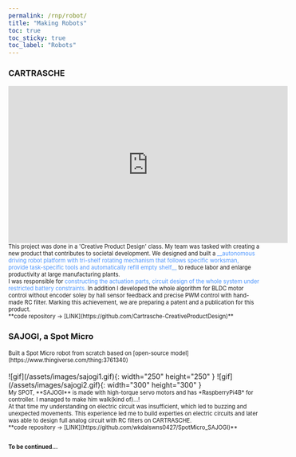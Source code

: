 ```yaml
---
permalink: /rnp/robot/
title: "Making Robots"
toc: true
toc_sticky: true
toc_label: "Robots"
---
```

### CARTRASCHE
<iframe width="560" height="315" src="https://www.youtube.com/embed/4_D-vN_osZ8?si=-ZHxmYW6tNzZhRvq" title="YouTube video player" frameborder="0" allow="accelerometer; autoplay; clipboard-write; encrypted-media; gyroscope; picture-in-picture; web-share" referrerpolicy="strict-origin-when-cross-origin" allowfullscreen></iframe>
<br>
<span style="font-size:0.8em;">
This project was done in a 'Creative Product Design' class. My team was tasked with creating a new product that contributes to societal development. We designed and built a <span style="color:#4993FE">__autonomous driving robot platform with tri-shelf rotating mechanism that follows specific worksman, provide task-specific tools and automatically refill empty shelf__</span> to reduce labor and enlarge productivity at large manufacturing plants. 
<br>
I was responsible for <span style="color:#4993FE">constructing the actuation parts, circuit design of the whole system under restricted battery constraints.</span> In addition I developed the whole algorithm for BLDC motor control without encoder soley by hall sensor feedback and precise PWM control with hand-made RC filter.
Marking this achievement, we are preparing a patent and a publication for this product.
<br>**code repository -> [LINK](https://github.com/Cartrasche-CreativeProductDesign)**
</span>

### SAJOGI, a Spot Micro
<span style="font-size:0.8em;">
Built a Spot Micro robot from scratch based on [open-source model](https://www.thingiverse.com/thing:3761340)
<br>
</span>
<br>
![gif](/assets/images/sajogi1.gif){: width="250" height="250" }
![gif](/assets/images/sajogi2.gif){: width="300" height="300" }
<br>
<span style="font-size:0.8em;">
My SPOT, **SAJOGI** is made with high-torque servo motors and has *RaspberryPi4B* for controller. I managed to make him walk(kind of)...!<br>
At that time my understanding on electric circuit was insufficient, which led to buzzing and unexpected movements. This experience led me to build experties on electric circuits and later was able to design full analog circuit with RC filters on CARTRASCHE.
<br>**code repository -> [LINK](https://github.com/wkdalswns0427/SpotMicro_SAJOGI)**
<br>
<br>

**To be continued...**